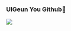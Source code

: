 ### UIGeun You Github👋
<img src="https://img.shields.io/badge/react-20232a.svg?style=for-the-badge&logo=react&logoColor=61DAFB" />
<!--
**UiGeunYou/UiGeunYou** is a ✨ _special_ ✨ repository because its `README.md` (this file) appears on your GitHub profile.

Here are some ideas to get you started:

- 🔭 I’m currently working on ...
- 🌱 I’m currently learning ...
- 👯 I’m looking to collaborate on ...
- 🤔 I’m looking for help with ...
- 💬 Ask me about ...
- 📫 How to reach me: ...
- 😄 Pronouns: ...
- ⚡ Fun fact: ...
-->
